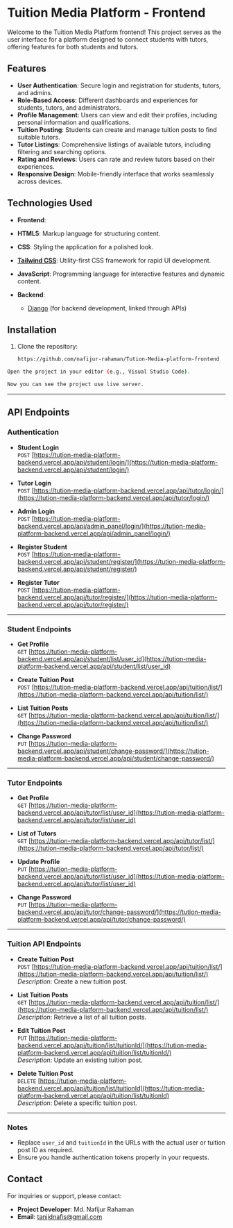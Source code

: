 # Tuition Media Platform - Frontend

Welcome to the Tuition Media Platform frontend! This project serves as the user interface for a platform designed to connect students with tutors, offering features for both students and tutors.



## Features

- **User Authentication**: Secure login and registration for students, tutors, and admins.
- **Role-Based Access**: Different dashboards and experiences for students, tutors, and administrators.
- **Profile Management**: Users can view and edit their profiles, including personal information and qualifications.
- **Tuition Posting**: Students can create and manage tuition posts to find suitable tutors.
- **Tutor Listings**: Comprehensive listings of available tutors, including filtering and searching options.
- **Rating and Reviews**: Users can rate and review tutors based on their experiences.
- **Responsive Design**: Mobile-friendly interface that works seamlessly across devices.

## Technologies Used

- **Frontend**: 
- **HTML5**: Markup language for structuring content.
- **CSS**: Styling the application for a polished look.
- **[Tailwind CSS](https://tailwindcss.com/)**: Utility-first CSS framework for rapid UI development.
- **JavaScript**: Programming language for interactive features and dynamic content.
  
- **Backend**:
  - [Django](https://tution-media-platform-backend.vercel.app/) (for backend development, linked through APIs)

## Installation

1. Clone the repository:

   ```bash
   https://github.com/nafijur-rahaman/Tution-Media-platform-frontend

  ```bash
Open the project in your editor (e.g., Visual Studio Code).
```
```bash
Now you can see the project use live server.
```
---
## API Endpoints

### Authentication

- **Student Login**  
  `POST` [https://tution-media-platform-backend.vercel.app/api/student/login/](https://tution-media-platform-backend.vercel.app/api/student/login/)
  
- **Tutor Login**  
  `POST` [https://tution-media-platform-backend.vercel.app/api/tutor/login/](https://tution-media-platform-backend.vercel.app/api/tutor/login/)
  
- **Admin Login**  
  `POST` [https://tution-media-platform-backend.vercel.app/api/admin_panel/login/](https://tution-media-platform-backend.vercel.app/api/admin_panel/login/)
  
- **Register Student**  
  `POST` [https://tution-media-platform-backend.vercel.app/api/student/register/](https://tution-media-platform-backend.vercel.app/api/student/register/)
  
- **Register Tutor**  
  `POST` [https://tution-media-platform-backend.vercel.app/api/tutor/register/](https://tution-media-platform-backend.vercel.app/api/tutor/register/)

---

### Student Endpoints

- **Get Profile**  
  `GET` [https://tution-media-platform-backend.vercel.app/api/student/list/user_id](https://tution-media-platform-backend.vercel.app/api/student/list/user_id)
  
- **Create Tuition Post**  
  `POST` [https://tution-media-platform-backend.vercel.app/api/tuition/list/](https://tution-media-platform-backend.vercel.app/api/tuition/list/)
  
- **List Tuition Posts**  
  `GET` [https://tution-media-platform-backend.vercel.app/api/tuition/list/](https://tution-media-platform-backend.vercel.app/api/tuition/list/)
  
- **Change Password**  
  `PUT` [https://tution-media-platform-backend.vercel.app/api/student/change-password/](https://tution-media-platform-backend.vercel.app/api/student/change-password/)

---

### Tutor Endpoints

- **Get Profile**  
  `GET` [https://tution-media-platform-backend.vercel.app/api/tutor/list/user_id](https://tution-media-platform-backend.vercel.app/api/tutor/list/user_id)
  
- **List of Tutors**  
  `GET` [https://tution-media-platform-backend.vercel.app/api/tutor/list/](https://tution-media-platform-backend.vercel.app/api/tutor/list/)
  
- **Update Profile**  
  `PUT` [https://tution-media-platform-backend.vercel.app/api/tutor/list/user_id](https://tution-media-platform-backend.vercel.app/api/tutor/list/user_id)
  
- **Change Password**  
  `PUT` [https://tution-media-platform-backend.vercel.app/api/tutor/change-password/](https://tution-media-platform-backend.vercel.app/api/tutor/change-password/)

---

### Tuition API Endpoints

- **Create Tuition Post**  
  `POST` [https://tution-media-platform-backend.vercel.app/api/tuition/list/](https://tution-media-platform-backend.vercel.app/api/tuition/list/)  
  *Description*: Create a new tuition post.

- **List Tuition Posts**  
  `GET` [https://tution-media-platform-backend.vercel.app/api/tuition/list/](https://tution-media-platform-backend.vercel.app/api/tuition/list/)  
  *Description*: Retrieve a list of all tuition posts.

- **Edit Tuition Post**  
  `PUT` [https://tution-media-platform-backend.vercel.app/api/tuition/list/tuitionId/](https://tution-media-platform-backend.vercel.app/api/tuition/list/tuitionId/)  
  *Description*: Update an existing tuition post.

- **Delete Tuition Post**  
  `DELETE` [https://tution-media-platform-backend.vercel.app/api/tuition/list/tuitionId](https://tution-media-platform-backend.vercel.app/api/tuition/list/tuitionId)  
  *Description*: Delete a specific tuition post.

---


### Notes

- Replace `user_id` and `tuitionId` in the URLs with the actual user or tuition post ID as required.
- Ensure you handle authentication tokens properly in your requests.




## Contact

For inquiries or support, please contact:
- **Project Developer**: Md. Nafijur Rahaman
- **Email**: tanjidnafis@gmail.com



